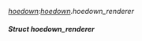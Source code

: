 _[hoedown](../../modules/hoedown/hoedown-module.md):[hoedown](../../modules/hoedown/hoedown-module.md).hoedown\_renderer_
##### Struct hoedown\_renderer
